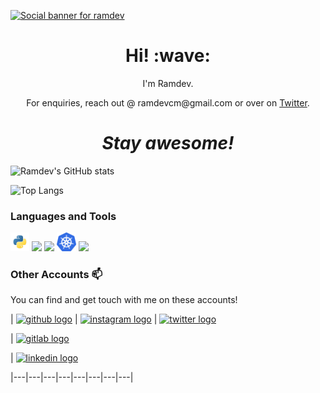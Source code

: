 [![Social banner for ramdev](https://github.com/ramdevcm/ramdevcm/raw/master/assets/header-banner--optimized.svg)](https://ramdevcm.github.io)
<h1 align='center'> Hi! :wave:</h1>
<p align='center'>
I'm Ramdev.
</p>
<p align='center'>For enquiries, reach out @ ramdevcm@gmail.com or over on <a href="https://twitter.com/ramdevcm">Twitter</a>.</p>

<h1 align='center'><i>Stay awesome!</i></h1>


<div>

![Ramdev's GitHub stats](https://github-readme-stats.vercel.app/api?username=ramdevcm&show_icons=true&layout=compact&theme=radical&ccard_width=250)

![Top Langs](https://github-readme-stats.vercel.app/api/top-langs/?username=ramdevcm&layout=compact&theme=radical)





  
### Languages and Tools 

<code><img height="30" src="https://raw.githubusercontent.com/github/explore/80688e429a7d4ef2fca1e82350fe8e3517d3494d/topics/python/python.png"></code>
<code><img height="30" src="https://avatars.githubusercontent.com/u/2452804?s=200&v=4"></code>
<code><img height="30" src="https://cdn.iconscout.com/icon/free/png-256/kafka-282292.png"></code>
<code><img height="30" src="https://github.com/kubernetes/kubernetes/raw/master/logo/logo.png"></code>
<code><img height="30" src="https://avatars.githubusercontent.com/u/5429470?s=200&v=4"></code>



### Other Accounts 📫

You can find and get touch with me on these accounts!

| [<img src="https://raw.githubusercontent.com/ramdevcm/ramdevcm/master/img/github.png" alt="github logo" width="34">](https://github.com/ramdevcm) 
| [<img src="https://raw.githubusercontent.com/ramdevcm/ramdevcm/master/img/instagram.jpg" alt="instagram logo" width="24">](https://www.instagram.com/ramdev.__/) 
| [<img src="https://raw.githubusercontent.com/ramdevcm/ramdevcm/master/img/twitter.png" alt="twitter logo" width="34">](https://twitter.com/ramdevcm) 

| [<img src="https://raw.githubusercontent.com/ramdevcm/ramdevcm/master/img/gitlab.png" alt="gitlab logo" width="24">](https://gitlab.com/ramdevcm) 

| [<img src="https://raw.githubusercontent.com/ramdevcm/ramdevcm/master/img/linkedin.png" alt="linkedin logo" width="24">](https://linkedin.com/ramdevcm) 


|---|---|---|---|---|---|---|---|

